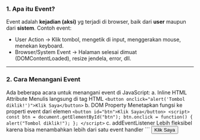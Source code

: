 ### 1. Apa itu Event?
Event adalah __kejadian (aksi)__ yg terjadi di browser, baik dari __user__ maupun dari __sistem__.
Contoh event:
  * User Action -> Klik tombol, mengetik di input, menggerakan mouse, menekan keyboard.
  * Browser/System Event -> Halaman selesai dimuat (DOMContentLoaded), resize jendela, error, dll.

---

### 2. Cara Menangani Event
Ada beberapa acara untuk menangani event di JavaScript:
  a. Inline HTML Attribute
    Menulis langsung di tag HTML
    ```
    <button onclick="alert('Tombol diklik!')">Klik Saya</button>
    ```
  b. DOM Property
    Menetapkan fungsi ke properti event dari elemen
    ```
    <button id="btn">Klik Saya</button>
    <script>
      const btn = document.getElementById("btn");
      btn.onclick = function() {
        alert("Tombol diklik!");
      };
    </script>
    ```
  c. addEventListener
    Lebih fleksibel karena bisa menambahkan lebih dari satu event handler
    ```
    <button id="btn">Klik Saya</button>
    <script>
      const btn = document.getElementById("btn");
      
      btn.addEventListener("click", function() {
        alert("Tombol diklik!");
      });

      // Bisa ditambah handler lain
      btn.addEventListener("click", function() {
        console.log("Handler kedua jalan.");
      });
    </script>
    ```

---

### 3. Jenis Event yang Umum Dipakai
  * Mouse Event -> click, dblclick, mouseover, mouseout, mousemove
  * Keyboard Event -> keydown, keyup, keypress
  * Form Event -> submit, change, focus, blur, input
  * Window/Document Event -> load, DOMContentLoaded, resize, scroll

---

### 4. Objek Event
Saat event terjadi, handler bisa menerima parameter event yang berisi informasi detail:
  ```
  <input type="text" id="nama" placeholder="Ketik sesuatu...">
  <script>
    const input = document.getElementById("nama");

    input.addEventListener("keydown", function(e) {
      console.log("Key ditekan: ", e.key);
      console.log("Kode tombol: ", e.code);
    })
  </script>
  ```

---

### 5. Menghapus Event Listener
Jika sudah tidak dibutuhkan, event listener bisa dihapus dengan removeEventListener.
  ```
  function halo() {
    alert("Halo!");
  }

  btn.addEventListener("click", halo);
  btn.removeEventListener("click", halo);
  ```